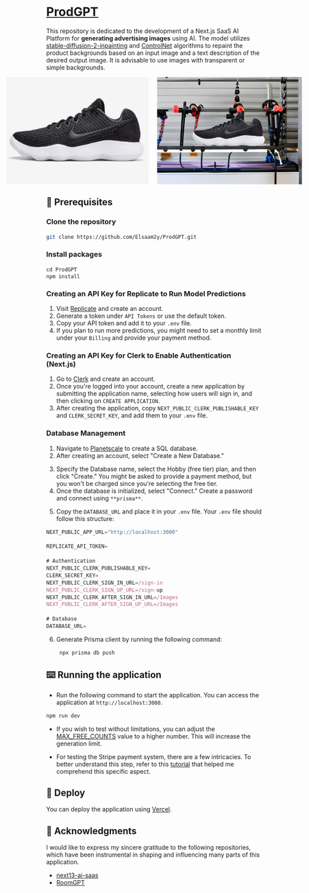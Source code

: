 # [ProdGPT](https://prod-gpt.vercel.app)

This repository is dedicated to the development of a Next.js SaaS AI Platform for **generating advertising images** using AI. The model utilizes [stable-diffusion-2-inpainting](https://huggingface.co/stabilityai/stable-diffusion-2-inpainting) and [ControlNet](https://github.com/lllyasviel/ControlNet) algorithms to repaint the product backgrounds based on an input image and a text description of the desired output image. It is advisable to use images with transparent or simple backgrounds.

<div style="display: flex; justify-content: center;">
    <img src="./public/shoe.jpg" alt="Database" width="400" height="250"/>
    <img src="./public/ad_inpaint_3.jpg" alt="Database" width="400" height="250" style="margin-left: 20px;"/>
</div>

## 📖 Prerequisites

### Clone the repository

```bash
git clone https://github.com/Elsaam2y/ProdGPT.git
```

### Install packages

```shell
cd ProdGPT
npm install
```

### Creating an API Key for Replicate to Run Model Predictions

1. Visit [Replicate](https://replicate.com/) and create an account.
2. Generate a token under `API Tokens` or use the default token.
3. Copy your API token and add it to your `.env` file.
4. If you plan to run more predictions, you might need to set a monthly limit under your `Billing` and provide your payment method.

### Creating an API Key for Clerk to Enable Authentication (Next.js)

1. Go to [Clerk](https://clerk.com/) and create an account.
2. Once you're logged into your account, create a new application by submitting the application name, selecting how users will sign in, and then clicking on `CREATE APPLICATION`.
3. After creating the application, copy `NEXT_PUBLIC_CLERK_PUBLISHABLE_KEY` and `CLERK_SECRET_KEY`, and add them to your `.env` file.

### Database Management

1. Navigate to [Planetscale](https://planetscale.com/) to create a SQL database.
2. After creating an account, select "Create a New Database."

<!-- <div style="display: flex; justify-content: center;">
    <img src="./public/create_db.png" alt="Database" width="400" height="250"/>
</div> -->

3. Specify the Database name, select the Hobby (free tier) plan, and then click "Create." You might be asked to provide a payment method, but you won't be charged since you're selecting the free tier.
4. Once the database is initialized, select "Connect." Create a password and connect using `**prisma**`.

<!-- <div style="display: flex; justify-content: center;">
    <img src="./public/connect_db.png" alt="Database" width="400" height="250"/>
</div> -->

5. Copy the `DATABASE_URL` and place it in your `.env` file. Your `.env` file should follow this structure:
```js
NEXT_PUBLIC_APP_URL="http://localhost:3000"

REPLICATE_API_TOKEN=

# Authentication
NEXT_PUBLIC_CLERK_PUBLISHABLE_KEY=
CLERK_SECRET_KEY=
NEXT_PUBLIC_CLERK_SIGN_IN_URL=/sign-in
NEXT_PUBLIC_CLERK_SIGN_UP_URL=/sign-up
NEXT_PUBLIC_CLERK_AFTER_SIGN_IN_URL=/Images
NEXT_PUBLIC_CLERK_AFTER_SIGN_UP_URL=/Images

# Database
DATABASE_URL=
```
6. Generate Prisma client by running the following command:
   
   ```bash
    npx prisma db push
    ```

## ⌨️ Running the application

- Run the following command to start the application. You can access the application at `http://localhost:3000`.

```bash
npm run dev
```

- If you wish to test without limitations, you can adjust the [MAX_FREE_COUNTS](https://github.com/Elsaam2y/ProdGPT/blob/afc974a6e935bf8062bcac6eb4290e82cfcfdf68/constants.ts#L3) value to a higher number. This will increase the generation limit.

- For testing the Stripe payment system, there are a few intricacies. To better understand this step, refer to this [tutorial](https://youtu.be/ffJ38dBzrlY?t=14687) that helped me comprehend this specific aspect.

## 🚀 Deploy

You can deploy the application using [Vercel](https://vercel.com?utm_source=github&utm_medium=readme&utm_campaign=vercel-examples).

## 💫 Acknowledgments

I would like to express my sincere gratitude to the following repositories, which have been instrumental in shaping and influencing many parts of this application.

- [next13-ai-saas](https://github.com/AntonioErdeljac/next13-ai-saas)
- [RoomGPT](https://github.com/Nutlope/roomGPT/tree/main)
